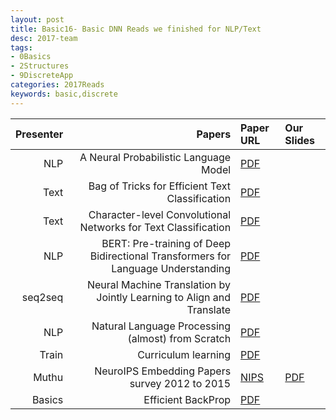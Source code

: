 ```yaml
---
layout: post
title: Basic16- Basic DNN Reads we finished for NLP/Text 
desc: 2017-team
tags:
- 0Basics
- 2Structures
- 9DiscreteApp
categories: 2017Reads
keywords: basic,discrete 
---
```



| Presenter | Papers | Paper URL| Our Slides |
| -----: | -------------------------------------: | :----- | :----- |
| NLP | A Neural Probabilistic Language Model | [PDF](http://www.jmlr.org/papers/volume3/bengio03a/bengio03a.pdf)  | | 
| Text | Bag of Tricks for Efficient Text Classification | [PDF](https://arxiv.org/abs/1607.01759) |  |
| Text | Character-level Convolutional Networks for Text Classification | [PDF](https://papers.nips.cc/paper/5782-character-level-convolutional-networks-for-text-classification.pdf) | |
| NLP | BERT: Pre-training of Deep Bidirectional Transformers for Language Understanding  | [PDF](https://arxiv.org/abs/1810.04805) |  |
| seq2seq | Neural Machine Translation by Jointly Learning to Align and Translate | [PDF](https://arxiv.org/abs/1409.0473) |  |
| NLP | Natural Language Processing (almost) from Scratch | [PDF](https://arxiv.org/abs/1103.0398) |  |
| Train | Curriculum learning | [PDF](https://dl.acm.org/citation.cfm?id=1553380)  | 
| Muthu | NeuroIPS Embedding Papers survey 2012 to 2015| [NIPS](https://papers.nips.cc/) | [PDF]({{site.baseurl}}/MoreTalksTeam/Un17/Muthu-NIPSEmbedding12to15.pdf) |
| Basics  | Efficient BackProp | [PDF](https://cseweb.ucsd.edu/classes/wi08/cse253/Handouts/lecun-98b.pdf) | |   
